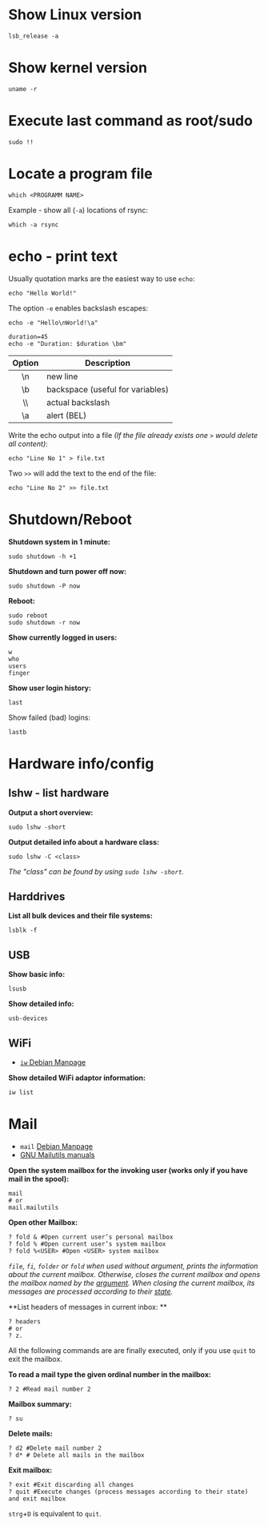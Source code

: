 # Show Linux version  
```shell
lsb_release -a
```

# Show kernel version  
```shell
uname -r
```

# Execute last command as root/sudo  
```shell
sudo !!
```

# Locate a program file  
```shell
which <PROGRAMM NAME>
```

Example - show all (`-a`) locations of rsync:  
```shell
which -a rsync
```

# echo - print text

Usually quotation marks are the easiest way to use `echo`:  
```shell
echo "Hello World!"
```

The option `-e` enables backslash escapes:  
```shell
echo -e "Hello\nWorld!\a"
```

```shell
duration=45
echo -e "Duration: $duration \bm"
```

| Option | Description                      |
|:------:| -------------------------------- |
|  \\n   | new line                         |
|  \\b   | backspace (useful for variables) |
|  \\\\  | actual backslash                 |
|  \\a   | alert (BEL)                      | 

Write the echo output into a file _\(If the file already exists one `>` would delete all content\)_:  

```shell
echo "Line No 1" > file.txt
```

Two `>>` will add the text to the end of the file:  
```shell
echo "Line No 2" >> file.txt
```

# Shutdown/Reboot

**Shutdown system in 1 minute:**  
```shell
sudo shutdown -h +1
```

**Shutdown and turn power off now:**  
```shell
sudo shutdown -P now
```

**Reboot:**  
```shell
sudo reboot
sudo shutdown -r now
```

**Show currently logged in users:**  
```shell
w
who
users
finger
```

**Show user login history:**  
```shell
last
```

Show failed (bad) logins:
```shell
lastb
```


# Hardware info/config

## lshw - list hardware

**Output a short overview:**   
```shell
sudo lshw -short
```

**Output detailed info about a hardware class:**  
```shell
sudo lshw -C <class>
```
_The "class" can be found by using `sudo lshw -short`._

## Harddrives  

**List all bulk devices and their file systems:**  
```shell
lsblk -f
```

## USB

**Show basic info:**  
```shell
lsusb
```
  
**Show detailed info:**  
```shell
usb-devices
```

## WiFi  

- [`iw` Debian Manpage](https://manpages.debian.org/bullseye/iw/iw.8.en.html)

**Show detailed WiFi adaptor information:**  
```shell
iw list
```

# Mail

- `mail` [Debian Manpage](https://manpages.debian.org/bullseye/mailutils/mail.1.en.html)  
- [GNU Mailutils manuals](https://mailutils.org/manual/)

**Open the system mailbox for the invoking user (works only if you have mail in the spool):**  
```shell
mail
# or
mail.mailutils
```

**Open other Mailbox:**  
```shell
? fold & #Open current user’s personal mailbox
? fold % #Open current user’s system mailbox
? fold %<USER> #Open <USER> system mailbox
```
_`file`, `fi`, `folder` or `fold` when used without argument, prints the information about the current mailbox. Otherwise, closes the current mailbox and opens the mailbox named by the [argument](https://mailutils.org/manual/mailutils.html#Changing-mailbox_002fdirectory). When closing the current mailbox, its messages are processed according to their [state](https://mailutils.org/manual/mailutils.html#mail-message-states)._  

**List headers of messages in current inbox:  **
```shell
? headers
# or
? z.
```

All the following commands are are finally executed, only if you use `quit` to exit the mailbox.

**To read a mail type the given ordinal number in the mailbox:**    
```shell
? 2 #Read mail number 2
```

**Mailbox summary:**  
```shell
? su
```

**Delete mails:**  
```shell
? d2 #Delete mail number 2
? d* # Delete all mails in the mailbox
```

**Exit mailbox:**  
```shell
? exit #Exit discarding all changes
? quit #Execute changes (process messages according to their state) and exit mailbox
```
`strg`+`D` is equivalent to `quit`.  
